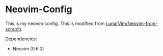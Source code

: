 # Neovim-Config

This is my neovim config. This is modified from [LunarVim/Neovim-from-scratch](https://github.com/LunarVim/Neovim-from-scratch).

Dependencies:
- Neovim (0.6.0)


